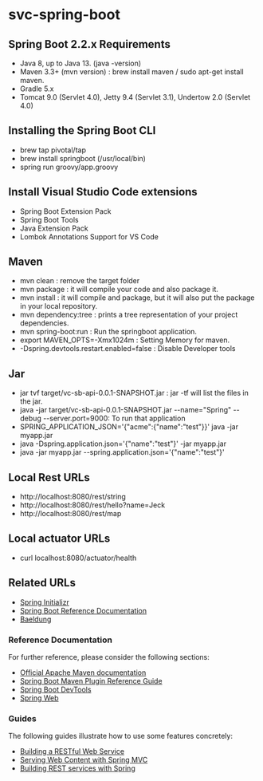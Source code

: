 # svc-spring-boot

## Spring Boot 2.2.x Requirements
* Java 8, up to Java 13. (java -version)
* Maven 3.3+ (mvn version) : brew install maven / sudo apt-get install maven.
* Gradle 5.x
* Tomcat 9.0 (Servlet 4.0), Jetty 9.4 (Servlet 3.1), Undertow 2.0 (Servlet 4.0)

## Installing the Spring Boot CLI
* brew tap pivotal/tap
* brew install springboot  (/usr/local/bin)
* spring run groovy/app.groovy

## Install Visual Studio Code extensions
* Spring Boot Extension Pack
* Spring Boot Tools
* Java Extension Pack
* Lombok Annotations Support for VS Code

## Maven
* mvn clean : remove the target folder
* mvn package : it will compile your code and also package it. 
* mvn install : it will compile and package, but it will also put the package in your local repository. 
* mvn dependency:tree : prints a tree representation of your project dependencies.
* mvn spring-boot:run : Run the springboot application.
* export MAVEN_OPTS=-Xmx1024m : Setting Memory for maven.
* -Dspring.devtools.restart.enabled=false : Disable  Developer tools

## Jar
* jar tvf target/vc-sb-api-0.0.1-SNAPSHOT.jar  : jar -tf will list the files in the jar.
* java -jar target/vc-sb-api-0.0.1-SNAPSHOT.jar --name="Spring" --debug --server.port=9000: To run that application
* SPRING_APPLICATION_JSON='{"acme":{"name":"test"}}' java -jar myapp.jar
* java -Dspring.application.json='{"name":"test"}' -jar myapp.jar
* java -jar myapp.jar --spring.application.json='{"name":"test"}'

## Local Rest URLs
* http://localhost:8080/rest/string
* http://localhost:8080/rest/hello?name=Jeck
* http://localhost:8080/rest/map

## Local actuator URLs
* curl localhost:8080/actuator/health

## Related URLs
* [Spring Initializr](https://start.spring.io/)
* [Spring Boot Reference Documentation](https://docs.spring.io/spring-boot/docs/current/reference/htmlsingle/)
* [Baeldung](https://www.baeldung.com/)

### Reference Documentation
For further reference, please consider the following sections:

* [Official Apache Maven documentation](https://maven.apache.org/guides/index.html)
* [Spring Boot Maven Plugin Reference Guide](https://docs.spring.io/spring-boot/docs/2.2.4.RELEASE/maven-plugin/)
* [Spring Boot DevTools](https://docs.spring.io/spring-boot/docs/2.2.4.RELEASE/reference/htmlsingle/#using-boot-devtools)
* [Spring Web](https://docs.spring.io/spring-boot/docs/2.2.4.RELEASE/reference/htmlsingle/#boot-features-developing-web-applications)

### Guides
The following guides illustrate how to use some features concretely:

* [Building a RESTful Web Service](https://spring.io/guides/gs/rest-service/)
* [Serving Web Content with Spring MVC](https://spring.io/guides/gs/serving-web-content/)
* [Building REST services with Spring](https://spring.io/guides/tutorials/bookmarks/)

